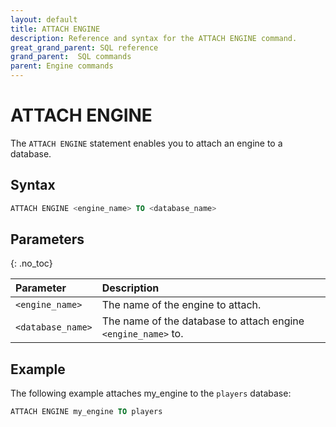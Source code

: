 ```yaml
---
layout: default
title: ATTACH ENGINE
description: Reference and syntax for the ATTACH ENGINE command.
great_grand_parent: SQL reference
grand_parent:  SQL commands
parent: Engine commands
---
```


# ATTACH ENGINE

The `ATTACH ENGINE` statement enables you to attach an engine to a database.

## Syntax

```sql
ATTACH ENGINE <engine_name> TO <database_name>
```

## Parameters 
{: .no_toc}   

| Parameter         | Description                                                   |
| :----------------- | :------------------------------------------------------------- |
| `<engine_name>`   | The name of the engine to attach.                             |
| `<database_name>` | The name of the database to attach engine `<engine_name>` to. |

## Example
The following example attaches my_engine to the `players` database: 
```sql
ATTACH ENGINE my_engine TO players
```